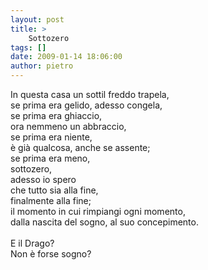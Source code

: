 ```yaml
---
layout: post
title: >
    Sottozero
tags: []
date: 2009-01-14 18:06:00
author: pietro
---
```

In questa casa un sottil freddo trapela,<br/>se prima era gelido, adesso congela,<br/>se prima era ghiaccio,<br/>ora nemmeno un abbraccio,<br/>se prima era niente,<br/>è già qualcosa, anche se assente;<br/>se prima era meno,<br/>sottozero,<br/>adesso io spero<br/>che tutto sia alla fine,<br/>finalmente alla fine;<br/>il momento in cui rimpiangi ogni momento,<br/>dalla nascita del sogno, al suo concepimento.<br/><br/>E il Drago?<br/>Non è forse sogno?
